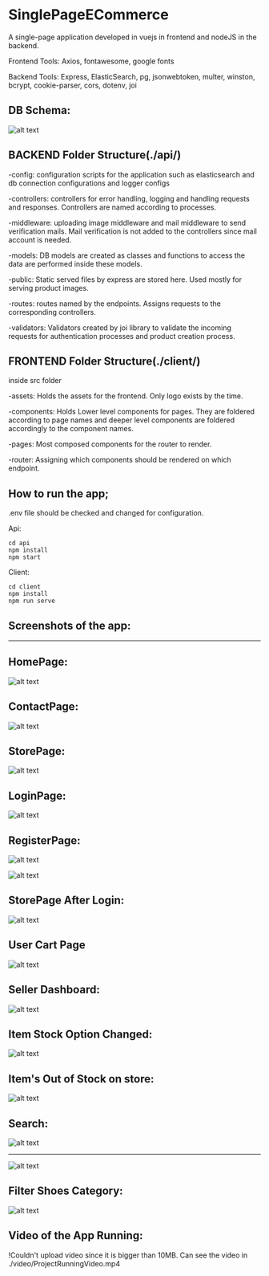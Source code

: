 # SinglePageECommerce

A single-page application developed in vuejs in frontend and nodeJS in the backend.

Frontend Tools:
Axios, fontawesome, google fonts

Backend Tools:
Express, ElasticSearch, pg, jsonwebtoken, multer, winston, bcrypt, cookie-parser, cors, dotenv, joi

## DB Schema:

![alt text](./screenshots/DB-schema.JPG "DB Schema")

## BACKEND Folder Structure(./api/)

-config: configuration scripts for the application such as elasticsearch and db connection configurations and logger configs

-controllers: controllers for error handling, logging and handling requests and responses. Controllers are named according to processes.

-middleware: uploading image middleware and mail middleware to send verification mails. Mail verification is not added to the
controllers since mail account is needed.

-models: DB models are created as classes and functions to access the data are performed inside these models.

-public: Static served files by express are stored here. Used mostly for serving product images.

-routes: routes named by the endpoints. Assigns requests to the corresponding controllers.

-validators: Validators created by joi library to validate the incoming requests for authentication processes and product creation process.

## FRONTEND Folder Structure(./client/)

inside src folder

-assets: Holds the assets for the frontend. Only logo exists by the time.

-components: Holds Lower level components for pages. They are foldered according to page names and deeper level components are foldered accordingly to the component names.

-pages: Most composed components for the router to render.

-router: Assigning which components should be rendered on which endpoint.

## How to run the app;

.env file should be checked and changed for configuration.

Api:

```
cd api
npm install
npm start
```

Client:

```
cd client
npm install
npm run serve
```

## Screenshots of the app:

---

## HomePage:

![alt text](./screenshots/HomePage.JPG "Home page")

## ContactPage:

![alt text](./screenshots/ContactPage.JPG "Contact page")

## StorePage:

![alt text](./screenshots/StorePage.JPG "Store page")

## LoginPage:

![alt text](./screenshots/LoginPage.JPG "Login Page")

## RegisterPage:

![alt text](./screenshots/RegisterPage.JPG "Register Page")

![alt text](./screenshots/RegisterPage2.JPG "Register Page 2")

## StorePage After Login:

![alt text](./screenshots/UserItemAddedtoCart.JPG "User item added to cart")

## User Cart Page

![alt text](./screenshots/UserCart.JPG "User cart page")

## Seller Dashboard:

![alt text](./screenshots/SellerDashboard.JPG "Seller Dashboard")

## Item Stock Option Changed:

![alt text](./screenshots/StockChanged.JPG "Stock changed")

## Item's Out of Stock on store:

![alt text](./screenshots/ItemsOutofStockInStore.JPG "Stock changed => store")

## Search:

![alt text](./screenshots/Search.JPG "Search")

---

![alt text](./screenshots/Search2.JPG "Search2")

## Filter Shoes Category:

![alt text](./screenshots/FilterShoes.JPG "Filter Shoes Category")

## Video of the App Running:

!Couldn't upload video since it is bigger than 10MB.
Can see the video in ./video/ProjectRunningVideo.mp4
